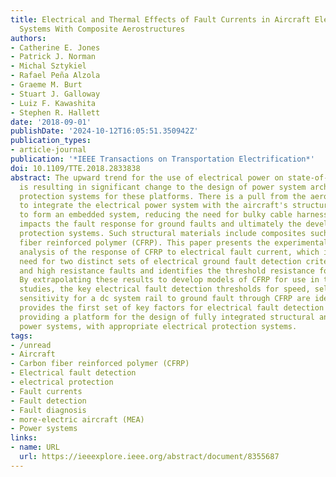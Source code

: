 ```yaml
---
title: Electrical and Thermal Effects of Fault Currents in Aircraft Electrical Power
  Systems With Composite Aerostructures
authors:
- Catherine E. Jones
- Patrick J. Norman
- Michal Sztykiel
- Rafael Peña Alzola
- Graeme M. Burt
- Stuart J. Galloway
- Luiz F. Kawashita
- Stephen R. Hallett
date: '2018-09-01'
publishDate: '2024-10-12T16:05:51.350942Z'
publication_types:
- article-journal
publication: '*IEEE Transactions on Transportation Electrification*'
doi: 10.1109/TTE.2018.2833838
abstract: The upward trend for the use of electrical power on state-of-the-art aircraft
  is resulting in significant change to the design of power system architectures and
  protection systems for these platforms. There is a pull from the aerospace industry
  to integrate the electrical power system with the aircraft's structural materials
  to form an embedded system, reducing the need for bulky cable harnesses. This directly
  impacts the fault response for ground faults and ultimately the development of appropriate
  protection systems. Such structural materials include composites such as carbon
  fiber reinforced polymer (CFRP). This paper presents the experimental capture and
  analysis of the response of CFRP to electrical fault current, which indicates the
  need for two distinct sets of electrical ground fault detection criteria for low
  and high resistance faults and identifies the threshold resistance for this distinction.
  By extrapolating these results to develop models of CFRP for use in transient simulation
  studies, the key electrical fault detection thresholds for speed, selectivity, and
  sensitivity for a dc system rail to ground fault through CFRP are identified. This
  provides the first set of key factors for electrical fault detection through CFRP,
  providing a platform for the design of fully integrated structural and electrical
  power systems, with appropriate electrical protection systems.
tags:
- /unread
- Aircraft
- Carbon fiber reinforced polymer (CFRP)
- Electrical fault detection
- electrical protection
- Fault currents
- Fault detection
- Fault diagnosis
- more-electric aircraft (MEA)
- Power systems
links:
- name: URL
  url: https://ieeexplore.ieee.org/abstract/document/8355687
---
```

